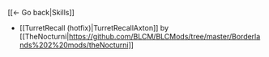 [[← Go back|Skills]]

* [[TurretRecall (hotfix)|TurretRecallAxton]] by [[TheNocturni|https://github.com/BLCM/BLCMods/tree/master/Borderlands%202%20mods/theNocturni]]